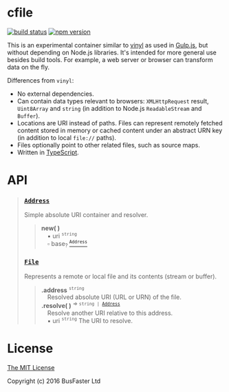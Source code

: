 cfile
=====

[![build status](https://travis-ci.org/charto/cfile.svg?branch=master)](http://travis-ci.org/charto/cfile)
[![npm version](https://img.shields.io/npm/v/cfile.svg)](https://www.npmjs.com/package/cfile)

This is an experimental container similar to [vinyl](https://github.com/gulpjs/vinyl)
as used in [Gulp.js](http://gulpjs.com/), but without depending on Node.js libraries.
It's intended for more general use besides build tools.
For example, a web server or browser can transform data on the fly.

Differences from `vinyl`:

- No external dependencies.
- Can contain data types relevant to browsers: `XMLHttpRequest` result, `Uint8Array` and `string` (in addition to Node.js `ReadableStream` and `Buffer`).
- Locations are URI instead of paths. Files can represent remotely fetched content stored in memory or cached content under an abstract URN key (in addition to local `file://` paths).
- Files optionally point to other related files, such as source maps.
- Written in [TypeScript](http://www.typescriptlang.org/).

API
===

> <a name="api-address"></a>
> ### [`Address`](#api-address)  
> Simple absolute URI container and resolver.  
> > **new( )**  
> > &emsp;&#x25aa; uri <sup>`string`</sup>  
> > &emsp;&#x25ab; base<sub>?</sub> [<sup>`Address`</sup>](#api-address)  
> <a name="api-file"></a>
> ### [`File`](#api-file)  
> Represents a remote or local file and its contents (stream or buffer).  
> > **.address** <sup>`string`</sup>  
> > &emsp;Resolved absolute URI (URL or URN) of the file.  
> > **.resolve( )** <sup>&rArr; <code>string | [Address](#api-address)</code></sup>  
> > &emsp;Resolve another URI relative to this address.  
> > &emsp;&#x25aa; uri <sup>`string`</sup> The URI to resolve.  

License
=======

[The MIT License](https://raw.githubusercontent.com/charto/cfile/master/LICENSE)

Copyright (c) 2016 BusFaster Ltd
